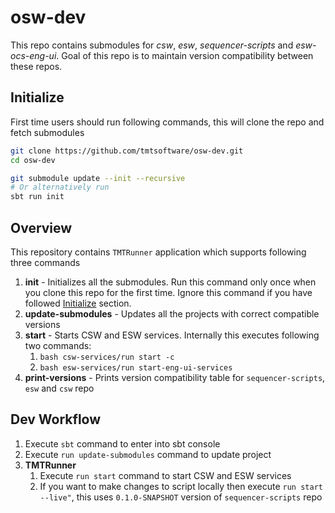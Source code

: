 # osw-dev 

This repo contains submodules for *csw*, *esw*, *sequencer-scripts* and *esw-ocs-eng-ui*.
Goal of this repo is to maintain version compatibility between these repos.

## Initialize

First time users should run following commands, this will clone the repo and fetch submodules

```bash 
git clone https://github.com/tmtsoftware/osw-dev.git
cd osw-dev

git submodule update --init --recursive
# Or alternatively run
sbt run init
```

## Overview

This repository contains `TMTRunner` application which supports following three commands

1. **init** - Initializes all the submodules. Run this command only once when you clone this repo for the first time.
   Ignore this command if you have followed [Initialize](#Initialize) section. 
1. **update-submodules** - Updates all the projects with correct compatible versions
1. **start** - Starts CSW and ESW services. Internally this executes following two commands:
    1. `bash csw-services/run start -c`
    1. `bash esw-services/run start-eng-ui-services`
1. **print-versions** - Prints version compatibility table for `sequencer-scripts`, `esw` and `csw` repo

## Dev Workflow

1. Execute `sbt` command to enter into sbt console
1. Execute `run update-submodules` command to update project
1. **TMTRunner**
   1. Execute `run start` command to start CSW and ESW services
   1. If you want to make changes to script locally then execute `run start --live"`,
      this uses `0.1.0-SNAPSHOT` version of `sequencer-scripts` repo
